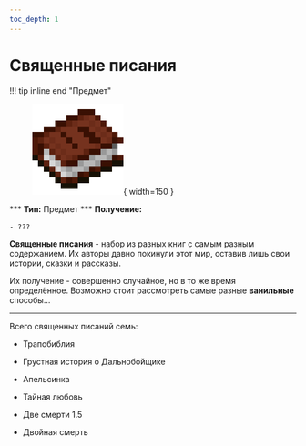 ```yaml
---
toc_depth: 1
---
```


# Священные писания

!!! tip inline end "Предмет"
    <figure markdown="span">
        ![Священные писания](../../assets/items/items/holy_book.png){ width=150 }
    </figure>
    ***
    **Тип:** Предмет
    ***
    **Получение:**
    
    - ???

**Священные писания** - набор из разных книг с самым разным содержанием. Их авторы давно покинули этот мир, оставив лишь свои истории, сказки и рассказы.

Их получение - совершенно случайное, но в то же время определённое. Возможно стоит рассмотреть самые разные **ванильные** способы...

***

Всего священных писаний семь:

- Трапобиблия

- Грустная история о Дальнобойщике

- Апельсинка

- Тайная любовь

- Две смерти 1.5

- Двойная смерть